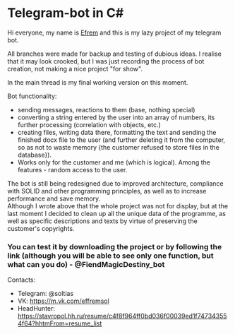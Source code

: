 # Telegram-bot in C#
Hi everyone, my name is [Efrem](https://github.com/Kvitdrake) and this is my lazy project of my telegram bot.

All branches were made for backup and testing of dubious ideas. I realise that it may look crooked, but I was just recording the process of bot creation, not making a nice project "for show". 

In the main thread is my final working version on this moment.  

Bot functionality:
- sending messages, reactions to them (base, nothing special)
- converting a string entered by the user into an array of numbers, its further processing (correlation with objects, etc.) 
- creating files, writing data there, formatting the text and sending the finished docx file to the user (and further deleting it from the computer, so as not to waste memory {the customer refused to store files in the database}).
- Works only for the customer and me (which is logical).
 Among the features - random access to the user.  

The bot is still being redesigned due to improved architecture, compliance with SOLID and other programming principles, as well as to increase performance and save memory.  
Although I wrote above that the whole project was not for display, but at the last moment I decided to clean up all the unique data of the programme, as well as specific descriptions and texts by virtue of preserving the customer's copyrights. 

### You can test it by downloading the project or by following the link (although you will be able to see only one function, but what can you do) - @FiendMagicDestiny_bot

Contacts:
- Telegram: @soltias
- VK: https://m.vk.com/effremsol
- HeadHunter: https://stavropol.hh.ru/resume/c4f8f964ff0bd036f00039ed1f747343554f64?hhtmFrom=resume_list